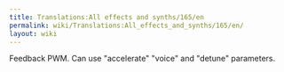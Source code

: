 ```yaml
---
title: Translations:All effects and synths/165/en
permalink: wiki/Translations:All_effects_and_synths/165/en/
layout: wiki
---
```


Feedback PWM. Can use "accelerate" "voice" and "detune" parameters.
